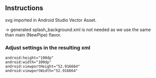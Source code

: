 ## Instructions
svg imported in Android Studio Vector Asset.

&rarr; generated splash\_background.xml is not needed as
  we use the same than main (NewPipe) flavor.

### Adjust settings in the resulting xml
```
android:height="100dp"
android:width="100dp"
android:viewportHeight="52.916664"
android:viewportWidth="52.916664"
```
